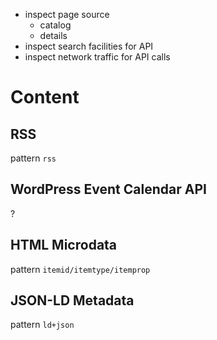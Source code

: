 * inspect page source
  * catalog
  * details
* inspect search facilities for API
* inspect network traffic for API calls

# Content

## RSS

pattern `rss`

## WordPress Event Calendar API

?

## HTML Microdata

pattern `itemid/itemtype/itemprop`

## JSON-LD Metadata

pattern `ld+json` 
